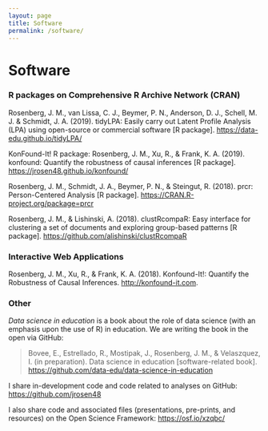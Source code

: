 ```yaml
---
layout: page
title: Software
permalink: /software/
---
```


# Software 

### R packages on Comprehensive R Archive Network (CRAN)

Rosenberg, J. M., van Lissa, C. J., Beymer, P. N., Anderson, D. J., Schell, M. J. & Schmidt, J. A. (2019). tidyLPA: Easily carry out Latent Profile Analysis (LPA) using open-source or commercial software [R package]. https://data-edu.github.io/tidyLPA/

KonFound-It! R package: Rosenberg, J. M., Xu, R., & Frank, K. A. (2019). konfound: Quantify the robustness of causal inferences [R package]. https://jrosen48.github.io/konfound/

Rosenberg, J. M., Schmidt, J. A., Beymer, P. N., & Steingut, R. (2018). prcr: Person-Centered Analysis [R package]. https://CRAN.R-project.org/package=prcr
  
Rosenberg, J. M., & Lishinski, A. (2018). clustRcompaR: Easy interface for clustering a set of documents and exploring group-based patterns [R package]. https://github.com/alishinski/clustRcompaR

### Interactive Web Applications

Rosenberg, J. M., Xu, R., & Frank, K. A. (2018). Konfound-It!: Quantify the Robustness of Causal Inferences. http://konfound-it.com.

### Other

*Data science in education* is a book about the role of data science (with an emphasis upon the use of R) in education. We are writing the book in the open via GitHub:

> Bovee, E., Estrellado, R., Mostipak, J., Rosenberg, J. M., & Velaszquez, I. (in preparation). Data science in education [software-related book]. https://github.com/data-edu/data-science-in-education

I share in-development code and code related to analyses on GitHub: https://github.com/jrosen48

I also share code and associated files (presentations, pre-prints, and resources) on the Open Science Framework: https://osf.io/xzqbc/